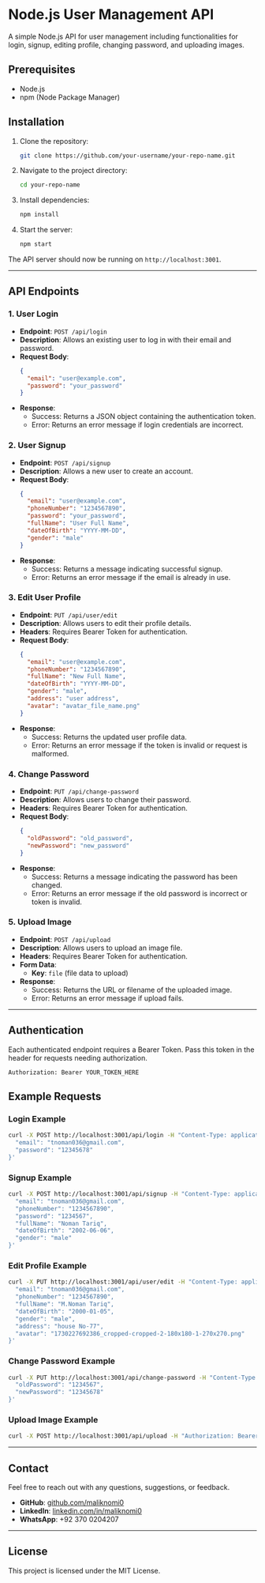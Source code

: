 
# Node.js User Management API

A simple Node.js API for user management including functionalities for login, signup, editing profile, changing password, and uploading images.

## Prerequisites

- Node.js
- npm (Node Package Manager)

## Installation

1. Clone the repository:
   ```bash
   git clone https://github.com/your-username/your-repo-name.git
   ```
   
2. Navigate to the project directory:
   ```bash
   cd your-repo-name
   ```

3. Install dependencies:
   ```bash
   npm install
   ```

4. Start the server:
   ```bash
   npm start
   ```

The API server should now be running on `http://localhost:3001`.

---

## API Endpoints

### 1. User Login

- **Endpoint**: `POST /api/login`
- **Description**: Allows an existing user to log in with their email and password.
- **Request Body**:
  ```json
  {
    "email": "user@example.com",
    "password": "your_password"
  }
  ```
- **Response**:
  - Success: Returns a JSON object containing the authentication token.
  - Error: Returns an error message if login credentials are incorrect.

### 2. User Signup

- **Endpoint**: `POST /api/signup`
- **Description**: Allows a new user to create an account.
- **Request Body**:
  ```json
  {
    "email": "user@example.com",
    "phoneNumber": "1234567890",
    "password": "your_password",
    "fullName": "User Full Name",
    "dateOfBirth": "YYYY-MM-DD",
    "gender": "male"
  }
  ```
- **Response**:
  - Success: Returns a message indicating successful signup.
  - Error: Returns an error message if the email is already in use.

### 3. Edit User Profile

- **Endpoint**: `PUT /api/user/edit`
- **Description**: Allows users to edit their profile details.
- **Headers**: Requires Bearer Token for authentication.
- **Request Body**:
  ```json
  {
    "email": "user@example.com",
    "phoneNumber": "1234567890",
    "fullName": "New Full Name",
    "dateOfBirth": "YYYY-MM-DD",
    "gender": "male",
    "address": "user address",
    "avatar": "avatar_file_name.png"
  }
  ```
- **Response**:
  - Success: Returns the updated user profile data.
  - Error: Returns an error message if the token is invalid or request is malformed.

### 4. Change Password

- **Endpoint**: `PUT /api/change-password`
- **Description**: Allows users to change their password.
- **Headers**: Requires Bearer Token for authentication.
- **Request Body**:
  ```json
  {
    "oldPassword": "old_password",
    "newPassword": "new_password"
  }
  ```
- **Response**:
  - Success: Returns a message indicating the password has been changed.
  - Error: Returns an error message if the old password is incorrect or token is invalid.

### 5. Upload Image

- **Endpoint**: `POST /api/upload`
- **Description**: Allows users to upload an image file.
- **Headers**: Requires Bearer Token for authentication.
- **Form Data**:
  - **Key**: `file` (file data to upload)
- **Response**:
  - Success: Returns the URL or filename of the uploaded image.
  - Error: Returns an error message if upload fails.

---

## Authentication

Each authenticated endpoint requires a Bearer Token. Pass this token in the header for requests needing authorization.

```plaintext
Authorization: Bearer YOUR_TOKEN_HERE
```

## Example Requests

### Login Example
```bash
curl -X POST http://localhost:3001/api/login -H "Content-Type: application/json" -d '{
  "email": "tnoman036@gmail.com",
  "password": "12345678"
}'
```

### Signup Example
```bash
curl -X POST http://localhost:3001/api/signup -H "Content-Type: application/json" -d '{
  "email": "tnoman036@gmail.com",
  "phoneNumber": "1234567890",
  "password": "1234567",
  "fullName": "Noman Tariq",
  "dateOfBirth": "2002-06-06",
  "gender": "male"
}'
```

### Edit Profile Example
```bash
curl -X PUT http://localhost:3001/api/user/edit -H "Content-Type: application/json" -H "Authorization: Bearer YOUR_TOKEN_HERE" -d '{
  "email": "tnoman036@gmail.com",
  "phoneNumber": "1234567890",
  "fullName": "M.Noman Tariq",
  "dateOfBirth": "2000-01-05",
  "gender": "male",
  "address": "house No-77",
  "avatar": "1730227692386_cropped-cropped-2-180x180-1-270x270.png"
}'
```

### Change Password Example
```bash
curl -X PUT http://localhost:3001/api/change-password -H "Content-Type: application/json" -H "Authorization: Bearer YOUR_TOKEN_HERE" -d '{
  "oldPassword": "1234567",
  "newPassword": "12345678"
}'
```

### Upload Image Example
```bash
curl -X POST http://localhost:3001/api/upload -H "Authorization: Bearer YOUR_TOKEN_HERE" -F file=@/path/to/your/image.jpg
```

---

## Contact

Feel free to reach out with any questions, suggestions, or feedback.

- **GitHub**: [github.com/maliknomi0](https://github.com/maliknomi0)
- **LinkedIn**: [linkedin.com/in/maliknomi0](https://linkedin.com/in/maliknomi0)
- **WhatsApp**: +92 370 0204207

---

## License

This project is licensed under the MIT License.
```

